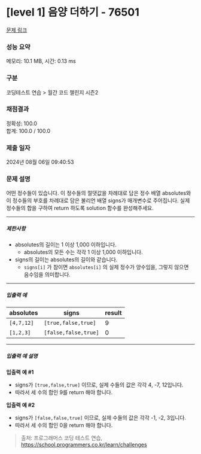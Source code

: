 # [level 1] 음양 더하기 - 76501 

[문제 링크](https://school.programmers.co.kr/learn/courses/30/lessons/76501) 

### 성능 요약

메모리: 10.1 MB, 시간: 0.13 ms

### 구분

코딩테스트 연습 > 월간 코드 챌린지 시즌2

### 채점결과

정확성: 100.0<br/>합계: 100.0 / 100.0

### 제출 일자

2024년 08월 06일 09:40:53

### 문제 설명

<p style="user-select: auto !important;">어떤 정수들이 있습니다. 이 정수들의 절댓값을 차례대로 담은 정수 배열 absolutes와 이 정수들의 부호를 차례대로 담은 불리언 배열 signs가 매개변수로 주어집니다. 실제 정수들의 합을 구하여 return 하도록 solution 함수를 완성해주세요.</p>

<hr style="user-select: auto !important;">

<h5 style="user-select: auto !important;">제한사항</h5>

<ul style="user-select: auto !important;">
<li style="user-select: auto !important;">absolutes의 길이는 1 이상 1,000 이하입니다.

<ul style="user-select: auto !important;">
<li style="user-select: auto !important;">absolutes의 모든 수는 각각 1 이상 1,000 이하입니다.</li>
</ul></li>
<li style="user-select: auto !important;">signs의 길이는 absolutes의 길이와 같습니다.

<ul style="user-select: auto !important;">
<li style="user-select: auto !important;"><code style="user-select: auto !important;">signs[i]</code> 가 참이면 <code style="user-select: auto !important;">absolutes[i]</code> 의 실제 정수가 양수임을, 그렇지 않으면 음수임을 의미합니다.</li>
</ul></li>
</ul>

<hr style="user-select: auto !important;">

<h5 style="user-select: auto !important;">입출력 예</h5>
<table class="table" style="user-select: auto !important;">
        <thead style="user-select: auto !important;"><tr style="user-select: auto !important;">
<th style="user-select: auto !important;">absolutes</th>
<th style="user-select: auto !important;">signs</th>
<th style="user-select: auto !important;">result</th>
</tr>
</thead>
        <tbody style="user-select: auto !important;"><tr style="user-select: auto !important;">
<td style="user-select: auto !important;"><code style="user-select: auto !important;">[4,7,12]</code></td>
<td style="user-select: auto !important;"><code style="user-select: auto !important;">[true,false,true]</code></td>
<td style="user-select: auto !important;">9</td>
</tr>
<tr style="user-select: auto !important;">
<td style="user-select: auto !important;"><code style="user-select: auto !important;">[1,2,3]</code></td>
<td style="user-select: auto !important;"><code style="user-select: auto !important;">[false,false,true]</code></td>
<td style="user-select: auto !important;">0</td>
</tr>
</tbody>
      </table>
<hr style="user-select: auto !important;">

<h5 style="user-select: auto !important;">입출력 예 설명</h5>

<p style="user-select: auto !important;"><strong style="user-select: auto !important;">입출력 예 #1</strong></p>

<ul style="user-select: auto !important;">
<li style="user-select: auto !important;">signs가 <code style="user-select: auto !important;">[true,false,true]</code> 이므로, 실제 수들의 값은 각각 4, -7, 12입니다.</li>
<li style="user-select: auto !important;">따라서 세 수의 합인 9를 return 해야 합니다.</li>
</ul>

<p style="user-select: auto !important;"><strong style="user-select: auto !important;">입출력 예 #2</strong></p>

<ul style="user-select: auto !important;">
<li style="user-select: auto !important;">signs가 <code style="user-select: auto !important;">[false,false,true]</code> 이므로, 실제 수들의 값은 각각 -1, -2, 3입니다.</li>
<li style="user-select: auto !important;">따라서 세 수의 합인 0을 return 해야 합니다.</li>
</ul>


> 출처: 프로그래머스 코딩 테스트 연습, https://school.programmers.co.kr/learn/challenges